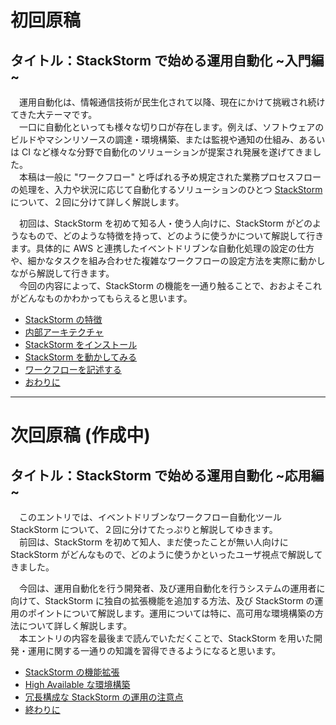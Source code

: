 # 初回原稿

## タイトル：StackStorm で始める運用自動化 ~入門編~

　運用自動化は、情報通信技術が民生化されて以降、現在にかけて挑戦され続けてきた大テーマです。  
　一口に自動化といっても様々な切り口が存在します。例えば、ソフトウェアのビルドやマシンリソースの調達・環境構築、または監視や通知の仕組み、あるいは CI など様々な分野で自動化のソリューションが提案され発展を遂げてきました。  
　本稿は一般に "ワークフロー" と呼ばれる予め規定された業務プロセスフローの処理を、入力や状況に応じて自動化するソリューションのひとつ [StackStorm](https://stackstorm.com/) について、２回に分けて詳しく解説します。  

　初回は、StackStorm を初めて知る人・使う人向けに、StackStorm がどのようなもので、どのような特徴を持って、どのように使うかについて解説して行きます。具体的に AWS と連携したイベントドリブンな自動化処理の設定の仕方や、細かなタスクを組み合わせた複雑なワークフローの設定方法を実際に動かしながら解説して行きます。  
　今回の内容によって、StackStorm の機能を一通り触ることで、おおよそこれがどんなものかわかってもらえると思います。  

* [StackStorm の特徴](https://github.com/userlocalhost2000/st2-draft/blob/master/chapter1-1.md)
* [内部アーキテクチャ](https://github.com/userlocalhost2000/st2-draft/blob/master/chapter1-2.md)
* [StackStorm をインストール](https://github.com/userlocalhost2000/st2-draft/blob/master/chapter1-3.md)
* [StackStorm を動かしてみる](https://github.com/userlocalhost2000/st2-draft/blob/master/chapter1-4.md)
* [ワークフローを記述する](https://github.com/userlocalhost2000/st2-draft/blob/master/chapter1-5.md)
* [おわりに](https://github.com/userlocalhost2000/st2-draft/blob/master/chapter1-6.md)

---
# 次回原稿 (作成中)
## タイトル：StackStorm で始める運用自動化 ~応用編~
　このエントリでは、イベントドリブンなワークフロー自動化ツール StackStorm について、２回に分けてたっぷりと解説してゆきます。  
　前回は、StackStorm を初めて知人、まだ使ったことが無い人向けに StackStorm がどんなもので、どのように使うかといったユーザ視点で解説してきました。  

　今回は、運用自動化を行う開発者、及び運用自動化を行うシステムの運用者に向けて、StackStorm に独自の拡張機能を追加する方法、及び StackStorm の運用のポイントについて解説します。運用については特に、高可用な環境構築の方法について詳しく解説します。  
　本エントリの内容を最後まで読んでいただくことで、StackStorm を用いた開発・運用に関する一通りの知識を習得できるようになると思います。  

* [StackStorm の機能拡張](https://github.com/userlocalhost2000/st2-draft/blob/master/chapter2-1.md)
* [High Available な環境構築](https://github.com/userlocalhost2000/st2-draft/blob/master/chapter2-2.md)
* [冗長構成な StackStorm の運用の注意点](https://github.com/userlocalhost2000/st2-draft/blob/master/chapter2-3.md)
* [終わりに](https://github.com/userlocalhost2000/st2-draft/blob/master/chapter2-4.md)
